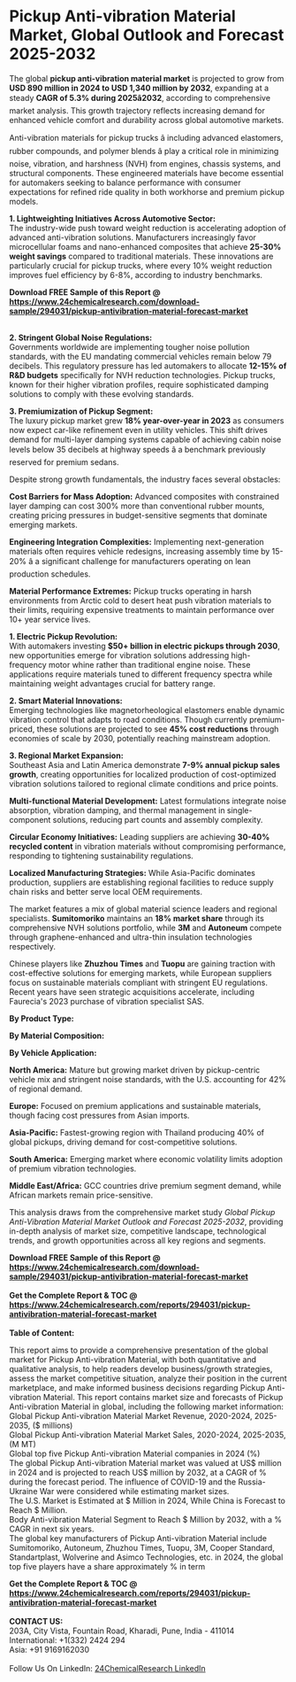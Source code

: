<h1>Pickup Anti-vibration Material Market, Global Outlook and Forecast 2025-2032</h1><p>The global <strong>pickup anti-vibration material market</strong> is projected to grow from <strong>USD 890 million in 2024 to USD 1,340 million by 2032</strong>, expanding at a steady <strong>CAGR of 5.3% during 2025â2032</strong>, according to comprehensive market analysis. This growth trajectory reflects increasing demand for enhanced vehicle comfort and durability across global automotive markets.</p><p>Anti-vibration materials for pickup trucks â including advanced elastomers, rubber compounds, and polymer blends â play a critical role in minimizing noise, vibration, and harshness (NVH) from engines, chassis systems, and structural components. These engineered materials have become essential for automakers seeking to balance performance with consumer expectations for refined ride quality in both workhorse and premium pickup models.</p><p><strong>1. Lightweighting Initiatives Across Automotive Sector:</strong><br>
The industry-wide push toward weight reduction is accelerating adoption of advanced anti-vibration solutions. Manufacturers increasingly favor microcellular foams and nano-enhanced composites that achieve <strong>25-30% weight savings</strong> compared to traditional materials. These innovations are particularly crucial for pickup trucks, where every 10% weight reduction improves fuel efficiency by 6-8%, according to industry benchmarks.</p><div><b>Download FREE Sample of this Report @ 
            <a href="https://www.24chemicalresearch.com/download-sample/294031/pickup-antivibration-material-forecast-market">
            https://www.24chemicalresearch.com/download-sample/294031/pickup-antivibration-material-forecast-market</a></b></div><br><p><strong>2. Stringent Global Noise Regulations:</strong><br>
Governments worldwide are implementing tougher noise pollution standards, with the EU mandating commercial vehicles remain below 79 decibels. This regulatory pressure has led automakers to allocate <strong>12-15% of R&amp;D budgets</strong> specifically for NVH reduction technologies. Pickup trucks, known for their higher vibration profiles, require sophisticated damping solutions to comply with these evolving standards.</p><p><strong>3. Premiumization of Pickup Segment:</strong><br>
The luxury pickup market grew <strong>18% year-over-year in 2023</strong> as consumers now expect car-like refinement even in utility vehicles. This shift drives demand for multi-layer damping systems capable of achieving cabin noise levels below 35 decibels at highway speeds â a benchmark previously reserved for premium sedans.</p><p>Despite strong growth fundamentals, the industry faces several obstacles:</p><p><strong>Cost Barriers for Mass Adoption:</strong> Advanced composites with constrained layer damping can cost 300% more than conventional rubber mounts, creating pricing pressures in budget-sensitive segments that dominate emerging markets.</p><p><strong>Engineering Integration Complexities:</strong> Implementing next-generation materials often requires vehicle redesigns, increasing assembly time by 15-20% â a significant challenge for manufacturers operating on lean production schedules.</p><p><strong>Material Performance Extremes:</strong> Pickup trucks operating in harsh environments from Arctic cold to desert heat push vibration materials to their limits, requiring expensive treatments to maintain performance over 10+ year service lives.</p><p><strong>1. Electric Pickup Revolution:</strong><br>
With automakers investing <strong>$50+ billion in electric pickups through 2030</strong>, new opportunities emerge for vibration solutions addressing high-frequency motor whine rather than traditional engine noise. These applications require materials tuned to different frequency spectra while maintaining weight advantages crucial for battery range.</p><p><strong>2. Smart Material Innovations:</strong><br>
Emerging technologies like magnetorheological elastomers enable dynamic vibration control that adapts to road conditions. Though currently premium-priced, these solutions are projected to see <strong>45% cost reductions</strong> through economies of scale by 2030, potentially reaching mainstream adoption.</p><p><strong>3. Regional Market Expansion:</strong><br>
Southeast Asia and Latin America demonstrate <strong>7-9% annual pickup sales growth</strong>, creating opportunities for localized production of cost-optimized vibration solutions tailored to regional climate conditions and price points.</p><p><strong>Multi-functional Material Development:</strong> Latest formulations integrate noise absorption, vibration damping, and thermal management in single-component solutions, reducing part counts and assembly complexity.</p><p><strong>Circular Economy Initiatives:</strong> Leading suppliers are achieving <strong>30-40% recycled content</strong> in vibration materials without compromising performance, responding to tightening sustainability regulations.</p><p><strong>Localized Manufacturing Strategies:</strong> While Asia-Pacific dominates production, suppliers are establishing regional facilities to reduce supply chain risks and better serve local OEM requirements.</p><p>The market features a mix of global material science leaders and regional specialists. <strong>Sumitomoriko</strong> maintains an <strong>18% market share</strong> through its comprehensive NVH solutions portfolio, while <strong>3M</strong> and <strong>Autoneum</strong> compete through graphene-enhanced and ultra-thin insulation technologies respectively.</p><p>Chinese players like <strong>Zhuzhou Times</strong> and <strong>Tuopu</strong> are gaining traction with cost-effective solutions for emerging markets, while European suppliers focus on sustainable materials compliant with stringent EU regulations. Recent years have seen strategic acquisitions accelerate, including Faurecia's 2023 purchase of vibration specialist SAS.</p><p><strong>By Product Type:</strong></p><p><strong>By Material Composition:</strong></p><p><strong>By Vehicle Application:</strong></p><p><strong>North America:</strong> Mature but growing market driven by pickup-centric vehicle mix and stringent noise standards, with the U.S. accounting for 42% of regional demand.</p><p><strong>Europe:</strong> Focused on premium applications and sustainable materials, though facing cost pressures from Asian imports.</p><p><strong>Asia-Pacific:</strong> Fastest-growing region with Thailand producing 40% of global pickups, driving demand for cost-competitive solutions.</p><p><strong>South America:</strong> Emerging market where economic volatility limits adoption of premium vibration technologies.</p><p><strong>Middle East/Africa:</strong> GCC countries drive premium segment demand, while African markets remain price-sensitive.</p><p>This analysis draws from the comprehensive market study <em>Global Pickup Anti-Vibration Material Market Outlook and Forecast 2025-2032</em>, providing in-depth analysis of market size, competitive landscape, technological trends, and growth opportunities across all key regions and segments.</p><div><b>Download FREE Sample of this Report @ 
            <a href="https://www.24chemicalresearch.com/download-sample/294031/pickup-antivibration-material-forecast-market">
            https://www.24chemicalresearch.com/download-sample/294031/pickup-antivibration-material-forecast-market</a></b></div><br><div><b>Get the Complete Report & TOC @ 
            <a href="https://www.24chemicalresearch.com/reports/294031/pickup-antivibration-material-forecast-market">
            https://www.24chemicalresearch.com/reports/294031/pickup-antivibration-material-forecast-market</a></b></div><br>
            <b>Table of Content:</b><p>This report aims to provide a comprehensive presentation of the global market for Pickup Anti-vibration Material, with both quantitative and qualitative analysis, to help readers develop business/growth strategies, assess the market competitive situation, analyze their position in the current marketplace, and make informed business decisions regarding Pickup Anti-vibration Material. This report contains market size and forecasts of Pickup Anti-vibration Material in global, including the following market information:<br />
Global Pickup Anti-vibration Material Market Revenue, 2020-2024, 2025-2035, ($ millions)<br />
Global Pickup Anti-vibration Material Market Sales, 2020-2024, 2025-2035, (M MT)<br />
Global top five Pickup Anti-vibration Material companies in 2024 (%)<br />
The global Pickup Anti-vibration Material market was valued at US$ million in 2024 and is projected to reach US$ million by 2032, at a CAGR of % during the forecast period. The influence of COVID-19 and the Russia-Ukraine War were considered while estimating market sizes.<br />
The U.S. Market is Estimated at $ Million in 2024, While China is Forecast to Reach $ Million.<br />
Body Anti-vibration Material Segment to Reach $ Million by 2032, with a % CAGR in next six years.<br />
The global key manufacturers of Pickup Anti-vibration Material include Sumitomoriko, Autoneum, Zhuzhou Times, Tuopu, 3M, Cooper Standard, Standartplast, Wolverine and Asimco Technologies, etc. in 2024, the global top five players have a share approximately % in term</p><div><b>Get the Complete Report & TOC @ 
            <a href="https://www.24chemicalresearch.com/reports/294031/pickup-antivibration-material-forecast-market">
            https://www.24chemicalresearch.com/reports/294031/pickup-antivibration-material-forecast-market</a></b></div><br><b>CONTACT US:</b><br>
            203A, City Vista, Fountain Road, Kharadi, Pune, India - 411014<br>
            International: +1(332) 2424 294<br>
            Asia: +91 9169162030 <br><br>
            Follow Us On LinkedIn: <a href="https://www.linkedin.com/company/24chemicalresearch/">24ChemicalResearch LinkedIn</a>